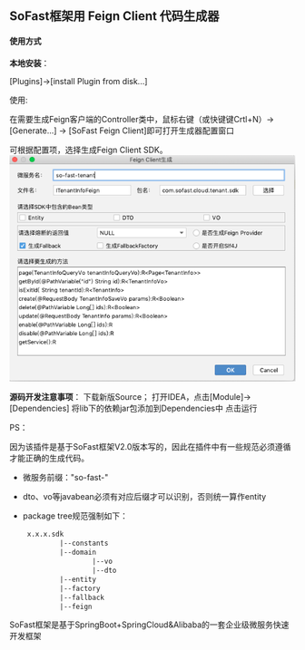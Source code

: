## SoFast框架用 Feign Client 代码生成器
<h4>使用方式</h4>
<b>本地安装</b>：

[Plugins]->[install Plugin from disk...]

使用:

在需要生成Feign客户端的Controller类中，鼠标右键（或快键键Crtl+N）-> [Generate...] -> [SoFast Feign Client]即可打开生成器配置窗口

可根据配置项，选择生成Feign Client SDK。
![演示](demo.png "代码生成器窗口") 


<b>源码开发注意事项</b>：
下载新版Source；
打开IDEA，点击[Module]->[Dependencies]
将lib下的依赖jar包添加到Dependencies中
点击运行

PS：

因为该插件是基于SoFast框架V2.0版本写的，因此在插件中有一些规范必须遵循才能正确的生成代码。
 - 微服务前缀："so-fast-"
 - dto、vo等javabean必须有对应后缀才可以识别，否则统一算作entity
 - package tree规范强制如下：
 
        x.x.x.sdk
                |--constants
                |--domain
                        |--vo
                        |--dto
                |--entity
                |--factory
                |--fallback
                |--feign

SoFast框架是基于SpringBoot+SpringCloud&Alibaba的一套企业级微服务快速开发框架


